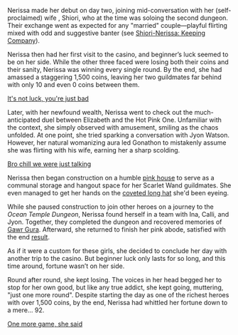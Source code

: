 Nerissa made her debut on day two, joining mid-conversation with her (self-proclaimed) wife , Shiori, who at the time was soloing the second dungeon. Their exchange went as expected for any "married" couple—playful flirting mixed with odd and suggestive banter (see [Shiori-Nerissa: Keeping Company](#edge:shiori-nyavella-nerissa-ravencroft-bottom-2-top-2)).

Nerissa then had her first visit to the casino, and beginner’s luck seemed to be on her side. While the other three faced were losing both their coins and their sanity, Nerissa was winning every single round. By the end, she had amassed a staggering 1,500 coins, leaving her two guildmates far behind with only 10 and even 0 coins between them.

[It's not luck, you're just bad](#embed:https://www.youtube.com/live/nHn2JKHTyzM?t=1644)

Later, with her newfound wealth, Nerissa went to check out the much-anticipated duel between Elizabeth and the Hot Pink One. Unfamiliar with the context, she simply observed with amusement, smiling as the chaos unfolded. At one point, she tried sparking a conversation with Jyon Watson. However, her natural womanizing aura led Gonathon to mistakenly assume she was flirting with his wife, earning her a sharp scolding.

[Bro chill we were just talking](#embed:https://www.youtube.com/live/nHn2JKHTyzM?t=2501s)

Nerissa then began construction on a humble [pink house](https://www.youtube.com/live/nHn2JKHTyzM?feature=shared\&t=4996) to serve as a communal storage and hangout space for her Scarlet Wand guildmates. She even managed to get her hands on the [coveted long hat](https://www.youtube.com/live/nHn2JKHTyzM?feature=shared\&t=6016) she'd been eyeing.

While she paused construction to join other heroes on a journey to the *Ocean Temple Dungeon*, Nerissa found herself in a team with Ina, Calli, and Jyon. Together, they completed the dungeon and recovered memories of [Gawr Gura](https://www.youtube.com/live/nHn2JKHTyzM?feature=shared\&t=8401). Afterward, she returned to finish her pink abode, satisfied with the end [result](https://www.youtube.com/live/nHn2JKHTyzM?feature=shared\&t=10367).

As if it were a custom for these girls, she decided to conclude her day with another trip to the casino. But beginner luck only lasts for so long, and this time around, fortune wasn’t on her side.

Round after round, she kept losing. The voices in her head begged her to stop for her own good, but like any true addict, she kept going, muttering, "just one more round". Despite starting the day as one of the richest heroes with over 1,500 coins, by the end, Nerissa had whittled her fortune down to a mere... 92.

[One more game, she said](#embed:https://www.youtube.com/live/nHn2JKHTyzM?t=11250)
